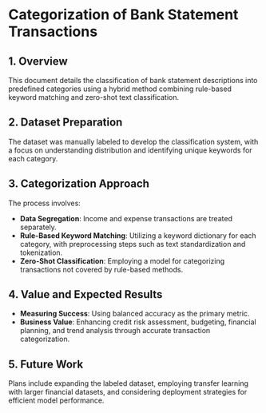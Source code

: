 # Categorization of Bank Statement Transactions

## 1. Overview
This document details the classification of bank statement descriptions into predefined categories using a hybrid method combining rule-based keyword matching and zero-shot text classification.

## 2. Dataset Preparation
The dataset was manually labeled to develop the classification system, with a focus on understanding distribution and identifying unique keywords for each category.

## 3. Categorization Approach
The process involves:
- **Data Segregation**: Income and expense transactions are treated separately.
- **Rule-Based Keyword Matching**: Utilizing a keyword dictionary for each category, with preprocessing steps such as text standardization and tokenization.
- **Zero-Shot Classification**: Employing a model for categorizing transactions not covered by rule-based methods.

## 4. Value and Expected Results
- **Measuring Success**: Using balanced accuracy as the primary metric.
- **Business Value**: Enhancing credit risk assessment, budgeting, financial planning, and trend analysis through accurate transaction categorization.

## 5. Future Work
Plans include expanding the labeled dataset, employing transfer learning with larger financial datasets, and considering deployment strategies for efficient model performance.
